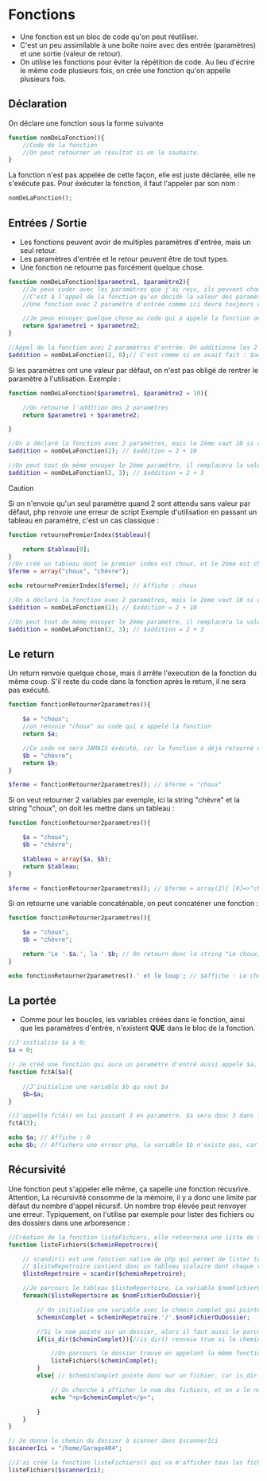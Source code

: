 # Fonctions
- Une fonction est un bloc de code qu'on peut réutiliser.
- C'est un peu assimilable à une boîte noire avec des entrée (paramètres) et une sortie (valeur de retour).
- On utilise les fonctions pour éviter la répétition de code. Au lieu d'écrire le même code plusieurs fois, on crée une fonction qu'on appelle plusieurs fois.
## Déclaration
On déclare une fonction sous la forme suivante
```php
function nomDeLaFonction(){
    //Code de la fonction
    //On peut retourner un résultat si on le souhaite.
}
```
La fonction n'est pas appelée de cette façon, elle est juste déclarée, elle ne s'exécute pas.
Pour éxécuter la fonction, il faut l'appeler par son nom :
```php
nomDeLaFonction();
```
## Entrées / Sortie
- Les fonctions peuvent avoir de multiples paramètres d'entrée, mais un seul retour.
- Les paramètres d'entrée et le retour peuvent être de tout types.
- Une fonction ne retourne pas forcément quelque chose.
```php
function nomDeLaFonction($parametre1, $paramètre2){
    //Je peux coder avec les paramètres que j'ai reçu, ils peuvent changer à chaque appel de la fonction, c'est pourquoi on utilise des variables.
    //C'est à l'appel de la fonction qu'on décide la valeur des paramètres d'entrée.
    //Une fonction avec 2 paramètre d'entrée comme ici devra toujours être appelée en lui donnant 2 valeurs en entrée.

    //Je peux envoyer quelque chose au code qui a appelé la fonction avec un return quelque chose
    return $parametre1 + $parametre2;
}

//Appel de la fonction avec 2 paramètres d'entrée. On additionne les 2 dans la fonction, et on retourne le résultat à la place de la fontion.
$addition = nomDeLaFonction(2, 8);// C'est comme si on avait fait : $addition = 2+8
```
Si les paramètres ont une valeur par défaut, on n'est pas obligé de rentrer le paramètre à l'utilisation.
Exemple :
```php
function nomDeLaFonction($parametre1, $paramètre2 = 10){

    //On retourne l'addition des 2 paramètres
    return $parametre1 + $parametre2;

}

//On a déclaré la fonction avec 2 paramètres, mais le 2ème vaut 10 si on n'envoie qu'un paramètre.
$addition = nomDeLaFonction(2); // $addition = 2 + 10

//On peut tout de mème envoyer le 2ème paramètre, il remplacera la valeur par défaut qui est 10.
$addition = nomDeLaFonction(2, 3); // $addition = 2 + 3
```

> [!CAUTION]
> Si on n'envoie qu'un seul paramètre quand 2 sont attendu sans valeur par défaut, php renvoie une erreur de script
Exemple d'utilisation en passant un tableau en paramètre, c'est un cas classique :
```php
function retournePremierIndex($tableau){

    return $tableau[0];
}
//On créé un tableau dont le premier index est choux, et le 2ème est chèvre
$ferme = array("choux", "chèvre");

echo retournePremierIndex($ferme); // Affiche : choux

//On a déclaré la fonction avec 2 paramètres, mais le 2ème vaut 10 si on n'envoie qu'un paramètre.
$addition = nomDeLaFonction(2); // $addition = 2 + 10

//On peut tout de mème envoyer le 2ème paramètre, il remplacera la valeur par défaut qui est 10.
$addition = nomDeLaFonction(2, 3); // $addition = 2 + 3
```
## Le return
Un return renvoie quelque chose, mais il arrête l'execution de la fonction du même coup. S'il reste du code dans la fonction après le return, il ne sera pas exécuté.
```php
function fonctionRetourner2parametres(){

    $a = "choux";
    //on renvoie "choux" au code qui a appelé la fonction
    return $a;

    //Ce code ne sera JAMAIS éxécuté, car la fonction a déjà retourné quelque chose plus haut.
    $b = "chèvre";
    return $b;
}

$ferme = fonctionRetourner2parametres(); // $ferme = "choux"
```
Si on veut retourner 2 variables par exemple, ici la string "chèvre" et la string "choux", on doit les mettre dans un tableau :
```php
function fonctionRetourner2parametres(){

    $a = "choux";
    $b = "chèvre";

    $tableau = array($a, $b);
    return $tableau;
}

$ferme = fonctionRetourner2parametres(); // $ferme = array(2){ [0]=>"choux", [1]=>"chèvre" }
```
Si on retourne une variable concaténable, on peut concaténer une fonction :
```php
function fonctionRetourner2parametres(){

    $a = "choux";
    $b = "chèvre";

    return 'Le '.$a.', la '.$b; // On retourn donc la string "Le choux, la chèvre"
}

echo fonctionRetourner2parametres().' et le loup'; // $Affiche : Le choux, la chèvre et le loup
```
## La portée
- Comme pour les boucles, les variables créées dans le fonction, ainsi que les paramètres d'entrée, n'existent **QUE** dans le bloc de la fonction.
```php
//J'initialise $a à 0;
$a = 0;

// Je créé une fonction qui aura un paramètre d'entré aussi appelé $a.
function fctA($a){
    
    //J'initialise une variable $b qu vaut $a
    $b=$a;
}

//J'appelle fctA() en lui passant 3 en paramètre, $a sera donc 3 dans la fonction fctA()
fctA(3);

echo $a; // Affiche : 0
echo $b; // Affichera une erreur php, la variable $b n'existe pas, car elle a été créé dans la fonction fctA(), elle n'a aucune existence en dehors.
```
## Récursivité
Une fonction peut s'appeler elle même, ça sapelle une fonction récusrive.
Attention, La récursivité consomme de la mémoire, il y a donc une limite par défaut du nombre d'appel récursif. Un nombre trop élevée peut renvoyer une erreur.
Typiquement, on l'utilise par exemple pour lister des fichiers ou des dossiers dans une arboresence :
```php
//Création de la fonction listeFichiers, elle retournera une liste de tous les fichiers de tous les répertoires qui se trouvent dans $cheminRepetroire
function listeFichiers($cheminRepetroire){

    // scandir() est une fonction native de php qui permet de lister tous les fichiers et dossiers, ils sont retournés dans un tableau.
    // $listeRepetroire contient donc un tableau scalaire dont chaque valeur est le nom d'un dossier ou d'un fichier.
    $listeRepetroire = scandir($cheminRepetroire);

    //Je parcours le tableau $listeRepertoire. La variable $nomFichierOuDossier contiendra donc le nom de dossier ou fichier trouvé.
    foreach($listeRepertoire as $nomFichierOuDossier){

        // On initialise une variable avec le chemin complet qui pointe vers le dossier ou le fichier qui est actuellement parcouri par le foreach
        $cheminComplet = $cheminRepetroire.'/'.$nomFichierOuDossier;

        //Si le nom pointe sur un dossier, alors il faut aussi le parcourir
        if(is_dir($cheminComplet)){//is_dir() renvoie true si le chemin donné point sur un dossier, false s'il pointe sur un fichier.

            //On parcours le dossier trouvé en appelant la même fonction dans laquelle on est. Elle vérifiera donc à son tour s'il y a des dossiers dans le nouveau répertoire, et ainsi de suite.
            listeFichiers($cheminComplet);
        }
        else{ // $cheminComplet pointe donc sur un fichier, car is_dir() a renvoyé false.

            // On cherche à afficher le nom des fichiers, et on a le nom et de chemin d'un fichier, on l'affiche donc
            echo "<p>$cheminComplet</p>";

        }
    }
}

// Je donne le chemin du dossier à scanner dans $scannerIci
$scannerIci = "/home/Garage404";

//J'ai créé la fonction listeFichiers() qui va m'afficher tous les fichiers du répertoire, je peux donc l'appeler.
listeFichiers($scannerIci);
```
